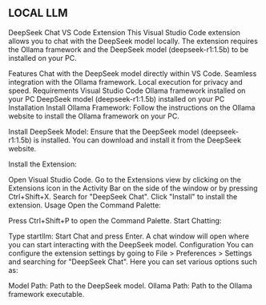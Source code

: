 ## LOCAL LLM
DeepSeek Chat VS Code Extension
This Visual Studio Code extension allows you to chat with the DeepSeek model locally. The extension requires the Ollama framework and the DeepSeek model (deepseek-r1:1.5b) to be installed on your PC.

Features
Chat with the DeepSeek model directly within VS Code.
Seamless integration with the Ollama framework.
Local execution for privacy and speed.
Requirements
Visual Studio Code
Ollama framework installed on your PC
DeepSeek model (deepseek-r1:1.5b) installed on your PC
Installation
Install Ollama Framework: Follow the instructions on the Ollama website to install the Ollama framework on your PC.

Install DeepSeek Model: Ensure that the DeepSeek model (deepseek-r1:1.5b) is installed. You can download and install it from the DeepSeek website.

Install the Extension:

Open Visual Studio Code.
Go to the Extensions view by clicking on the Extensions icon in the Activity Bar on the side of the window or by pressing Ctrl+Shift+X.
Search for "DeepSeek Chat".
Click "Install" to install the extension.
Usage
Open the Command Palette:

Press Ctrl+Shift+P to open the Command Palette.
Start Chatting:

Type startllm: Start Chat and press Enter.
A chat window will open where you can start interacting with the DeepSeek model.
Configuration
You can configure the extension settings by going to File > Preferences > Settings and searching for "DeepSeek Chat". Here you can set various options such as:

Model Path: Path to the DeepSeek model.
Ollama Path: Path to the Ollama framework executable.